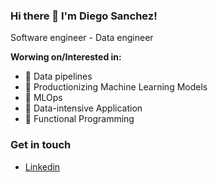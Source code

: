 ### Hi there 👋 I'm Diego Sanchez!

<!--
**diego6662/diego6662** is a ✨ _special_ ✨ repository because its `README.md` (this file) appears on your GitHub profile.

Here are some ideas to get you started:

- 🔭 I’m currently working on ...
- 🌱 I’m currently learning ...
- 👯 I’m looking to collaborate on ...
- 🤔 I’m looking for help with ...
- 💬 Ask me about ...
- 📫 How to reach me: ...
- 😄 Pronouns: ...
- ⚡ Fun fact: ...
-->
Software engineer - Data engineer

**Worwing on/Interested in:**
- 👷 Data pipelines
- 👷 Productionizing Machine Learning Models
- 📖 MLOps
- 📖 Data-intensive Application
- 📖 Functional Programming

### Get in touch
- [Linkedin](https://www.linkedin.com/in/diego-sanchez-7161821a6/)
